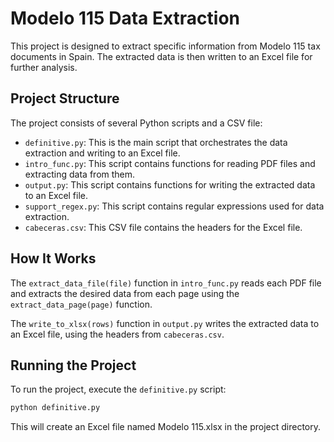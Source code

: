 # Modelo 115 Data Extraction

This project is designed to extract specific information from Modelo 115 tax documents in Spain. The extracted data is then written to an Excel file for further analysis.

## Project Structure

The project consists of several Python scripts and a CSV file:

- `definitive.py`: This is the main script that orchestrates the data extraction and writing to an Excel file.
- `intro_func.py`: This script contains functions for reading PDF files and extracting data from them.
- `output.py`: This script contains functions for writing the extracted data to an Excel file.
- `support_regex.py`: This script contains regular expressions used for data extraction.
- `cabeceras.csv`: This CSV file contains the headers for the Excel file.

## How It Works

The `extract_data_file(file)` function in `intro_func.py` reads each PDF file and extracts the desired data from each page using the `extract_data_page(page)` function.

The `write_to_xlsx(rows)` function in `output.py` writes the extracted data to an Excel file, using the headers from `cabeceras.csv`.

## Running the Project

To run the project, execute the `definitive.py` script:

```bash
python definitive.py
```
This will create an Excel file named Modelo 115.xlsx in the project directory.